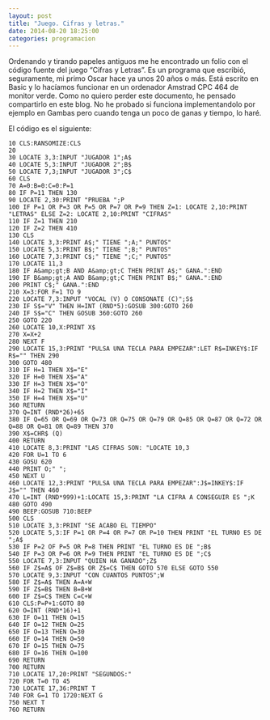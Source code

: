 ```yaml
---
layout: post
title: "Juego. Cifras y letras."
date: 2014-08-20 18:25:00
categories: programacion
---
```


Ordenando y tirando papeles antiguos me he encontrado un folio con el código fuente del juego “Cifras y Letras”.
Es un programa que escribió, seguramente, mi primo Oscar hace ya unos 20 años o más. Está escrito en Basic y lo hacíamos 
funcionar en un ordenador Amstrad CPC 464 de monitor verde. Como no quiero perder este documento, he pensado compartirlo en este blog.
No he probado si funciona implementandolo por ejemplo en Gambas pero cuando tenga un poco de ganas y tiempo, lo haré.

El código es el siguiente:

    10 CLS:RANSOMIZE:CLS
    20
    30 LOCATE 3,3:INPUT "JUGADOR 1";A$
    40 LOCATE 5,3:INPUT "JUGADOR 2";B$
    50 LOCATE 7,3;INPUT "JUGADOR 3";C$
    60 CLS
    70 A=0:B=0:C=0:P=1
    80 IF P=11 THEN 130
    90 LOCATE 2,30:PRINT "PRUEBA ";P
    100 IF P=1 OR P=3 OR P=5 OR P=7 OR P=9 THEN Z=1: LOCATE 2,10:PRINT "LETRAS" ELSE Z=2: LOCATE 2,10:PRINT "CIFRAS"
    110 IF Z=1 THEN 210
    120 IF Z=2 THEN 410
    130 CLS
    140 LOCATE 3,3:PRINT A$;" TIENE ";A;" PUNTOS"
    150 LOCATE 5,3:PRINT B$;" TIENE ";B;" PUNTOS"
    160 LOCATE 7,3:PRINT C$;" TIENE ";C;" PUNTOS"
    170 LOCATE 11,3
    180 IF A&amp;gt;B AND A&amp;gt;C THEN PRINT A$;" GANA.":END
    190 IF B&amp;gt;A AND B&amp;gt;C THEN PRINT B$;" GANA.":END
    200 PRINT C$;" GANA.":END
    210 X=3:FOR F=1 TO 9
    220 LOCATE 7,3:INPUT "VOCAL (V) O CONSONATE (C)";S$
    230 IF S$="V" THEN H=INT (RND*5):GOSUB 300:GOTO 260
    240 IF S$="C" THEN GOSUB 360:GOTO 260
    250 GOTO 220
    260 LOCATE 10,X:PRINT X$
    270 X=X+2
    280 NEXT F
    290 LOCATE 15,3:PRINT "PULSA UNA TECLA PARA EMPEZAR":LET R$=INKEY$:IF R$="" THEN 290
    300 GOTO 480
    310 IF H=1 THEN X$="E"
    320 IF H=0 THEN X$="A"
    330 IF H=3 THEN X$="O"
    340 IF H=2 THEN X$="I"
    350 IF H=4 THEN X$="U"
    360 RETURN
    370 Q=INT (RND*26)+65
    380 IF Q=65 OR Q=69 OR Q=73 OR Q=75 OR Q=79 OR Q=85 OR Q=87 OR Q=72 OR Q=88 OR Q=81 OR Q=89 THEN 370
    390 X$=CHR$ (Q)
    400 RETURN
    410 LOCATE 8,3:PRINT "LAS CIFRAS SON: "LOCATE 10,3
    420 FOR U=1 TO 6
    430 GOSU 620
    440 PRINT O;" ";
    450 NEXT U
    460 LOCATE 12,3:PRINT "PULSA UNA TECLA PARA EMPEZAR":J$=INKEY$:IF J$="" THEN 460
    470 L=INT (RND*999)+1:LOCATE 15,3:PRINT "LA CIFRA A CONSEGUIR ES ";K
    480 GOTO 490
    490 BEEP:GOSUB 710:BEEP
    500 CLS
    510 LOCATE 3,3:PRINT "SE ACABO EL TIEMPO"
    520 LOCATE 5,3:IF P=1 OR P=4 OR P=7 OR P=10 THEN PRINT "EL TURNO ES DE ";A$
    530 IF P=2 OF P=5 OR P=8 THEN PRINT "EL TURNO ES DE ";B$
    540 IF P=3 OR P=6 OR P=9 THEN PRINT "EL TURNO ES DE ";C$
    550 LOCATE 7,3:INPUT "QUIEN HA GANADO";Z$
    560 IF Z$=A$ OF Z$=B$ OR Z$=C$ THEN GOTO 570 ELSE GOTO 550
    570 LOCATE 9,3:INPUT "CON CUANTOS PUNTOS";W
    580 IF Z$=A$ THEN A=A+W
    590 IF Z$=B$ THEN B=B+W
    600 IF Z$=C$ THEN C=C+W
    610 CLS:P=P+1:GOTO 80
    620 O=INT (RND*16)+1
    630 IF O=11 THEN O=15
    640 IF O=12 THEN O=25
    650 IF O=13 THEN O=30
    660 IF O=14 THEN O=50
    670 IF O=15 THEN O=75
    680 IF O=16 THEN O=100
    690 RETURN
    700 RETURN
    710 LOCATE 17,20:PRINT "SEGUNDOS:"
    720 FOR T=0 TO 45
    730 LOCATE 17,36:PRINT T
    740 FOR G=1 TO 1720:NEXT G
    750 NEXT T
    76O RETURN